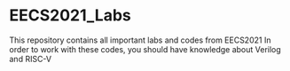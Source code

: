 # EECS2021_Labs

This repository contains all important labs and codes from EECS2021
In order to work with these codes, you should have knowledge about Verilog and RISC-V  
